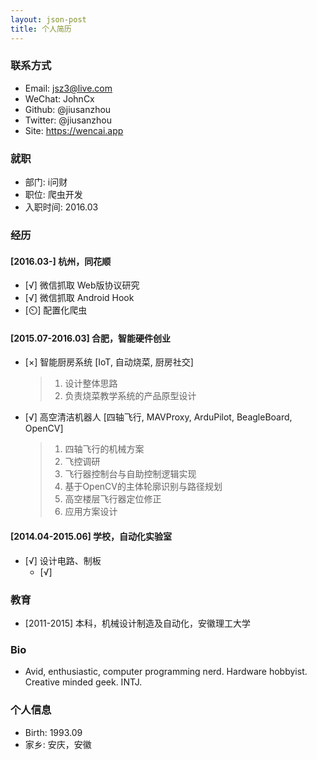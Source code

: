 ```yaml
---
layout: json-post
title: 个人简历
---
```


### 联系方式

- Email: jsz3@live.com
- WeChat: JohnCx
- Github: @jiusanzhou
- Twitter: @jiusanzhou
- Site: https://wencai.app

### 就职

- 部门: i问财
- 职位: 爬虫开发
- 入职时间: 2016.03

### 经历

#### [2016.03-] 杭州，同花顺

- [√] 微信抓取 Web版协议研究
- [√] 微信抓取 Android Hook
- [:timer_clock:] 配置化爬虫

#### [2015.07-2016.03] 合肥，智能硬件创业

- [×] 智能厨房系统 [IoT, 自动烧菜, 厨房社交]
  > 1. 设计整体思路
  > 2. 负责烧菜教学系统的产品原型设计
- [√] 高空清洁机器人 [四轴飞行, MAVProxy, ArduPilot, BeagleBoard, OpenCV]
  > 1. 四轴飞行的机械方案
  > 2. 飞控调研
  > 3. 飞行器控制台与自助控制逻辑实现
  > 4. 基于OpenCV的主体轮廓识别与路径规划
  > 5. 高空楼层飞行器定位修正
  > 6. 应用方案设计

#### [2014.04-2015.06] 学校，自动化实验室

- [√] 设计电路、制板
  - [√] 

### 教育

- [2011-2015] 本科，机械设计制造及自动化，安徽理工大学

### Bio

- Avid, enthusiastic, computer programming nerd. Hardware hobbyist. Creative minded geek. INTJ.

### 个人信息

- Birth: 1993.09
- 家乡: 安庆，安徽
